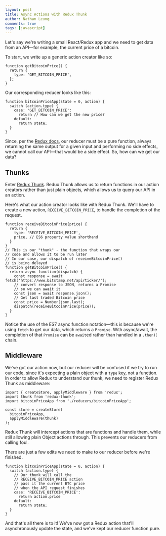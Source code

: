 ```yaml
---
layout: post
title: Async Actions with Redux Thunk
author: Nathan Leung
comments: true
tags: [javascript]
---
```

Let's say we're writing a small React/Redux app and we need to get data from an API—for example, the current price of a bitcoin.

To start, we write up a generic action creator like so: 

```
function getBitcoinPrice() {
  return {
    type: 'GET_BITCOIN_PRICE',
  };
}
```

Our corresponding reducer looks like this:

```
function bitcoinPriceApp(state = 0, action) {
  switch (action.type) {
    case: 'GET_BITCOIN_PRICE':
      return // How can we get the new price?
    default:
	  return state;
  }
}
```

Since, per the [Redux docs](http://redux.js.org/docs/basics/Reducers.html), our reducer must be a pure function, always returning the same output for a given input and performing no side effects, we cannot call our API—that would be a side effect. So, how can we get our data?

## Thunks

Enter [Redux Thunk](https://github.com/gaearon/redux-thunk). Redux Thunk allows us to return functions in our action creators rather than just plain objects, which allows us to query our API in an action.

Here's what our action creator looks like with Redux Thunk. We'll have to create a new action, `RECEIVE_BITCOIN_PRICE`, to handle the completion of the request.

```
function receiveBitcoinPrice(price) {
  return {
    type: 'RECEIVE_BITCOIN_PRICE',
    price, // ES6 property value shorthand
  }
}
// This is our "thunk" - the function that wraps our
// code and allows it to be run later
// In our case, our dispatch of receiveBitcoinPrice()
// is being delayed
function getBitcoinPrice() {
  return async function(dispatch) {
    const response = await fetch('https://www.bitstamp.net/api/ticker/');
    // convert response to JSON, returns a Promise
    // so we can await it
    const json = await response.json();
    // Get last traded Bitcoin price
    const price = Number(json.last);
    dispatch(receiveBitcoinPrice(price));
  }
}
```

Notice the use of the ES7 async function notation—this is because we're using `fetch` to get our data, which returns a `Promise`. With async/await, the completion of that `Promise` can be `await`ed rather than handled in a `.then()` chain.

## Middleware

We've got our action now, but our reducer will be confused if we try to run our code, since it's expecting a plain object with a `type` key, not a function. In order to allow Redux to understand our thunk, we need to register Redux Thunk as middleware:

```
import { createStore, applyMiddleware } from 'redux';
import thunk from 'redux-thunk';
import bitcoinPriceApp from './reducers/bitcoinPriceApp';

const store = createStore(
  bitcoinPriceApp,
  applyMiddleware(thunk)
);
```

Redux Thunk will intercept actions that are functions and handle them, while still allowing plain Object actions through. This prevents our reducers from calling foul.

There are just a few edits we need to make to our reducer before we're finished.

```
function bitcoinPriceApp(state = 0, action) {
  switch (action.type) {
    // Our thunk will call the
    // RECEIVE_BITCOIN_PRICE action
    // pass it the current BTC price
    // when the API request finishes
    case: 'RECEIVE_BITCOIN_PRICE':
      return action.price
    default:
	  return state;
  }
}
```

And that's all there is to it! We've now got a Redux action that'll asynchronously update the state, and we've kept our reducer function pure.
